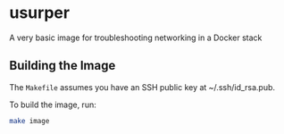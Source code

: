 # usurper
A very basic image for troubleshooting networking in a Docker stack

## Building the Image

The `Makefile` assumes you have an SSH public key at ~/.ssh/id_rsa.pub.

To build the image, run:

```bash
make image
```
